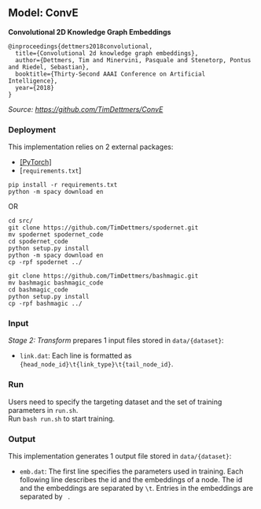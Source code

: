 ## Model: ConvE

**Convolutional 2D Knowledge Graph Embeddings**
```
@inproceedings{dettmers2018convolutional,
  title={Convolutional 2d knowledge graph embeddings},
  author={Dettmers, Tim and Minervini, Pasquale and Stenetorp, Pontus and Riedel, Sebastian},
  booktitle={Thirty-Second AAAI Conference on Artificial Intelligence},
  year={2018}
}
```

*Source: https://github.com/TimDettmers/ConvE*

### Deployment

This implementation relies on 2 external packages:
- <a href="https://pytorch.org/">[PyTorch]</a>
- [```requirements.txt```]
```
pip install -r requirements.txt
python -m spacy download en
```

OR

```
cd src/
git clone https://github.com/TimDettmers/spodernet.git
mv spodernet spodernet_code
cd spodernet_code
python setup.py install
python -m spacy download en
cp -rpf spodernet ../

git clone https://github.com/TimDettmers/bashmagic.git
mv bashmagic bashmagic_code
cd bashmagic_code
python setup.py install
cp -rpf bashmagic ../
```

### Input

*Stage 2: Transform* prepares 1 input files stored in ```data/{dataset}```:
- ```link.dat```: Each line is formatted as ```{head_node_id}\t{link_type}\t{tail_node_id}```.

### Run

Users need to specify the targeting dataset and the set of training parameters in ```run.sh```. <br /> 
Run ```bash run.sh``` to start training.

### Output

This implementation generates 1 output file stored in ```data/{dataset}```:
- ```emb.dat```: The first line specifies the parameters used in training. Each following line describes the id and the embeddings of a node. The id and the embeddings are separated by ```\t```. Entries in the embeddings are separated by ``` ```.
